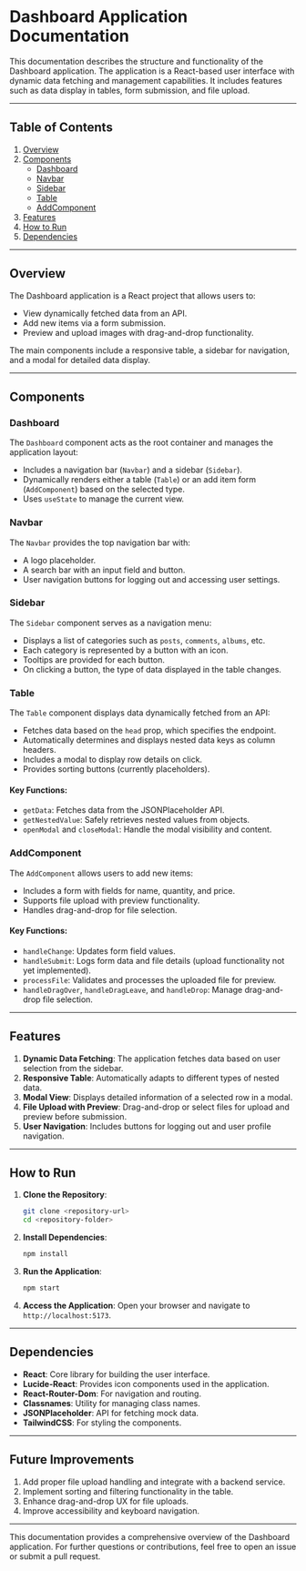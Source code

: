 # Dashboard Application Documentation

This documentation describes the structure and functionality of the Dashboard application. The application is a React-based user interface with dynamic data fetching and management capabilities. It includes features such as data display in tables, form submission, and file upload.

---

## Table of Contents
1. [Overview](#overview)
2. [Components](#components)
   - [Dashboard](#dashboard)
   - [Navbar](#navbar)
   - [Sidebar](#sidebar)
   - [Table](#table)
   - [AddComponent](#addcomponent)
3. [Features](#features)
4. [How to Run](#how-to-run)
5. [Dependencies](#dependencies)

---

## Overview
The Dashboard application is a React project that allows users to:
- View dynamically fetched data from an API.
- Add new items via a form submission.
- Preview and upload images with drag-and-drop functionality.

The main components include a responsive table, a sidebar for navigation, and a modal for detailed data display.

---

## Components

### Dashboard
The `Dashboard` component acts as the root container and manages the application layout:
- Includes a navigation bar (`Navbar`) and a sidebar (`Sidebar`).
- Dynamically renders either a table (`Table`) or an add item form (`AddComponent`) based on the selected type.
- Uses `useState` to manage the current view.

### Navbar
The `Navbar` provides the top navigation bar with:
- A logo placeholder.
- A search bar with an input field and button.
- User navigation buttons for logging out and accessing user settings.

### Sidebar
The `Sidebar` component serves as a navigation menu:
- Displays a list of categories such as `posts`, `comments`, `albums`, etc.
- Each category is represented by a button with an icon.
- Tooltips are provided for each button.
- On clicking a button, the type of data displayed in the table changes.

### Table
The `Table` component displays data dynamically fetched from an API:
- Fetches data based on the `head` prop, which specifies the endpoint.
- Automatically determines and displays nested data keys as column headers.
- Includes a modal to display row details on click.
- Provides sorting buttons (currently placeholders).

#### Key Functions:
- `getData`: Fetches data from the JSONPlaceholder API.
- `getNestedValue`: Safely retrieves nested values from objects.
- `openModal` and `closeModal`: Handle the modal visibility and content.

### AddComponent
The `AddComponent` allows users to add new items:
- Includes a form with fields for name, quantity, and price.
- Supports file upload with preview functionality.
- Handles drag-and-drop for file selection.

#### Key Functions:
- `handleChange`: Updates form field values.
- `handleSubmit`: Logs form data and file details (upload functionality not yet implemented).
- `processFile`: Validates and processes the uploaded file for preview.
- `handleDragOver`, `handleDragLeave`, and `handleDrop`: Manage drag-and-drop file selection.

---

## Features
1. **Dynamic Data Fetching**: The application fetches data based on user selection from the sidebar.
2. **Responsive Table**: Automatically adapts to different types of nested data.
3. **Modal View**: Displays detailed information of a selected row in a modal.
4. **File Upload with Preview**: Drag-and-drop or select files for upload and preview before submission.
5. **User Navigation**: Includes buttons for logging out and user profile navigation.

---

## How to Run
1. **Clone the Repository**:
   ```bash
   git clone <repository-url>
   cd <repository-folder>
   ```

2. **Install Dependencies**:
   ```bash
   npm install
   ```

3. **Run the Application**:
   ```bash
   npm start
   ```

4. **Access the Application**:
   Open your browser and navigate to `http://localhost:5173`.

---

## Dependencies
- **React**: Core library for building the user interface.
- **Lucide-React**: Provides icon components used in the application.
- **React-Router-Dom**: For navigation and routing.
- **Classnames**: Utility for managing class names.
- **JSONPlaceholder**: API for fetching mock data.
- **TailwindCSS**: For styling the components.

---

## Future Improvements
1. Add proper file upload handling and integrate with a backend service.
2. Implement sorting and filtering functionality in the table.
3. Enhance drag-and-drop UX for file uploads.
4. Improve accessibility and keyboard navigation.

---

This documentation provides a comprehensive overview of the Dashboard application. For further questions or contributions, feel free to open an issue or submit a pull request.


